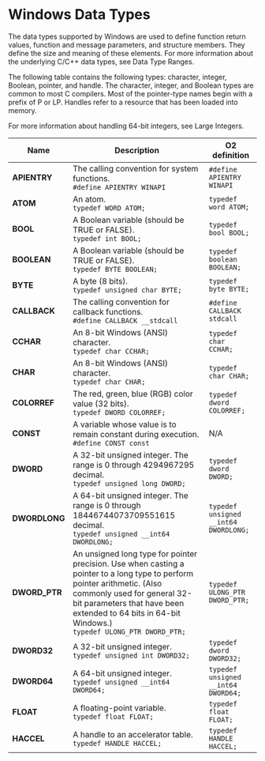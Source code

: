 # Windows Data Types

The data types supported by Windows are used to define function return values, function and message parameters, and structure members. They define the size and meaning of these elements. For more information about the underlying C/C++ data types, see Data Type Ranges.

The following table contains the following types: character, integer, Boolean, pointer, and handle. The character, integer, and Boolean types are common to most C compilers. Most of the pointer-type names begin with a prefix of P or LP. Handles refer to a resource that has been loaded into memory.

For more information about handling 64-bit integers, see Large Integers.

| Name       | Description | O2 definition |
| ---------- | ----------- | ------------- |
| **APIENTRY** | The calling convention for system functions.<br>`#define APIENTRY WINAPI` | `#define APIENTRY WINAPI` |
| **ATOM** | An atom. <br>`typedef WORD ATOM;` | `typedef word ATOM;` |
| **BOOL** | A Boolean variable (should be TRUE or FALSE).<br>`typedef int BOOL;` | `typedef bool BOOL;` |
| **BOOLEAN** | A Boolean variable (should be TRUE or FALSE).<br>`typedef BYTE BOOLEAN;` | `typedef boolean BOOLEAN;` |
| **BYTE** | A byte (8 bits).<br>`typedef unsigned char BYTE;` | `typedef byte BYTE;` |
| **CALLBACK** | The calling convention for callback functions.<br>`#define CALLBACK __stdcall` | `#define CALLBACK stdcall` |
| **CCHAR** | An 8-bit Windows (ANSI) character.<br>`typedef char CCHAR;` | `typedef char CCHAR;` |
| **CHAR** | An 8-bit Windows (ANSI) character.<br>`typedef char CHAR;` | `typedef char CHAR;` |
| **COLORREF** | The red, green, blue (RGB) color value (32 bits).<br>`typedef DWORD COLORREF;` | `typedef dword COLORREF;` |
| **CONST** | A variable whose value is to remain constant during execution.<br>`#define CONST const` | N/A |
| **DWORD** | 	A 32-bit unsigned integer. The range is 0 through 4294967295 decimal.<br>`typedef unsigned long DWORD;` | `typedef dword DWORD;` |
| **DWORDLONG** | 	A 64-bit unsigned integer. The range is 0 through 18446744073709551615 decimal.<br>`typedef unsigned __int64 DWORDLONG;` | `typedef unsigned __int64 DWORDLONG;` |
| **DWORD_PTR** | An unsigned long type for pointer precision. Use when casting a pointer to a long type to perform pointer arithmetic. (Also commonly used for general 32-bit parameters that have been extended to 64 bits in 64-bit Windows.)<br>`typedef ULONG_PTR DWORD_PTR;` | `typedef ULONG_PTR DWORD_PTR;` |
| **DWORD32** | A 32-bit unsigned integer.<br>`typedef unsigned int DWORD32;` | `typedef dword DWORD32;` |
| **DWORD64** | A 64-bit unsigned integer.<br>`typedef unsigned __int64 DWORD64;` | `typedef unsigned __int64 DWORD64;` |
| **FLOAT** | A floating-point variable.<br>`typedef float FLOAT;` | `typedef float FLOAT;` |
| **HACCEL** | A handle to an accelerator table.<br>`typedef HANDLE HACCEL;` | `typedef HANDLE HACCEL;` |
